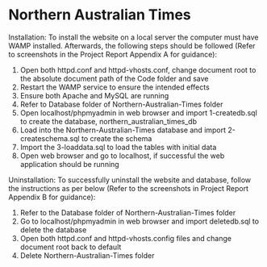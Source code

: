 # Northern Australian Times

Installation:
To install the website on a local server the computer must have WAMP installed. Afterwards, the following steps should be followed (Refer to screenshots in the Project Report Appendix A for guidance):
1. Open both httpd.conf and httpd-vhosts.conf, change document root to the absolute document path of the Code folder and save
2. Restart the WAMP service to ensure the intended effects
3. Ensure both Apache and MySQL are running
4. Refer to Database folder of Northern-Australian-Times folder
5. Open localhost/phpmyadmin in web browser and import 1-createdb.sql to create the database, northern_australian_times_db
6. Load into the Northern-Australian-Times database and import 2-createschema.sql to create the schema
7. Import the 3-loaddata.sql to load the tables with initial data
8. Open web browser and go to localhost, if successful the web application should be running

Uninstallation:
To successfully uninstall the website and database, follow the instructions as per below (Refer to the screenshots in Project Report Appendix B for guidance):
1. Refer to the Database folder of Northern-Australian-Times folder
2. Go to localhost/phpmyadmin in web browser and import deletedb.sql to delete the database
3. Open both httpd.conf and httpd-vhosts.config files and change document root back to default
4. Delete Northern-Australian-Times folder
